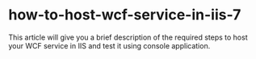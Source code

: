 # how-to-host-wcf-service-in-iis-7
This article will give you a brief description of the required steps to host your WCF service in IIS and test it using console application.
